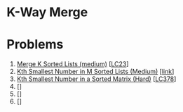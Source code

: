 # K-Way Merge

# Problems

1. [Merge K Sorted Lists (medium)]()
[[LC23](https://leetcode.com/problems/merge-k-sorted-lists/)]
1. [Kth Smallest Number in M Sorted Lists (Medium)]()
[[link](https://leetcode.com/discuss/interview-question/727705/google-phone-given-n-sorted-arrays-find-k-smallest-elements)]
1. [Kth Smallest Number in a Sorted Matrix (Hard)]()
[[LC378](https://leetcode.com/problems/kth-smallest-element-in-a-sorted-matrix/)]
1. []()
[[]()]
1. []()
[[]()]
1. []()
[[]()]
